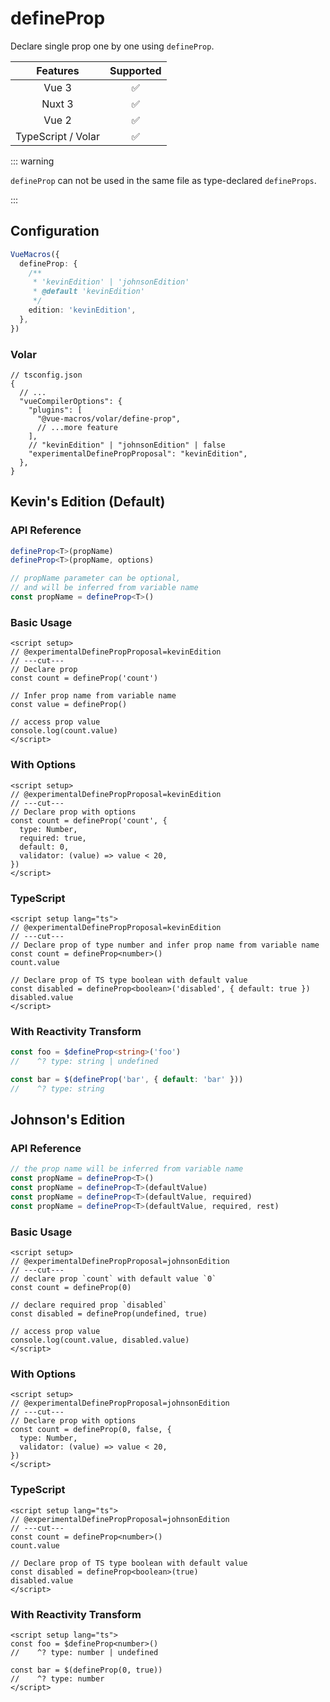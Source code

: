 # defineProp

<StabilityLevel level="experimental" />

Declare single prop one by one using `defineProp`.

|      Features      |     Supported      |
| :----------------: | :----------------: |
|       Vue 3        | :white_check_mark: |
|       Nuxt 3       | :white_check_mark: |
|       Vue 2        | :white_check_mark: |
| TypeScript / Volar | :white_check_mark: |

::: warning

`defineProp` can not be used in the same file as type-declared `defineProps`.

:::

## Configuration

```ts
VueMacros({
  defineProp: {
    /**
     * 'kevinEdition' | 'johnsonEdition'
     * @default 'kevinEdition'
     */
    edition: 'kevinEdition',
  },
})
```

### Volar

```jsonc {6,10}
// tsconfig.json
{
  // ...
  "vueCompilerOptions": {
    "plugins": [
      "@vue-macros/volar/define-prop",
      // ...more feature
    ],
    // "kevinEdition" | "johnsonEdition" | false
    "experimentalDefinePropProposal": "kevinEdition",
  },
}
```

## Kevin's Edition (Default)

### API Reference

```ts
defineProp<T>(propName)
defineProp<T>(propName, options)

// propName parameter can be optional,
// and will be inferred from variable name
const propName = defineProp<T>()
```

### Basic Usage

```vue twoslash
<script setup>
// @experimentalDefinePropProposal=kevinEdition
// ---cut---
// Declare prop
const count = defineProp('count')

// Infer prop name from variable name
const value = defineProp()

// access prop value
console.log(count.value)
</script>
```

### With Options

```vue twoslash
<script setup>
// @experimentalDefinePropProposal=kevinEdition
// ---cut---
// Declare prop with options
const count = defineProp('count', {
  type: Number,
  required: true,
  default: 0,
  validator: (value) => value < 20,
})
</script>
```

### TypeScript

```vue twoslash
<script setup lang="ts">
// @experimentalDefinePropProposal=kevinEdition
// ---cut---
// Declare prop of type number and infer prop name from variable name
const count = defineProp<number>()
count.value

// Declare prop of TS type boolean with default value
const disabled = defineProp<boolean>('disabled', { default: true })
disabled.value
</script>
```

### With Reactivity Transform

```ts
const foo = $defineProp<string>('foo')
//    ^? type: string | undefined

const bar = $(defineProp('bar', { default: 'bar' }))
//    ^? type: string
```

## Johnson's Edition

### API Reference

```ts
// the prop name will be inferred from variable name
const propName = defineProp<T>()
const propName = defineProp<T>(defaultValue)
const propName = defineProp<T>(defaultValue, required)
const propName = defineProp<T>(defaultValue, required, rest)
```

### Basic Usage

```vue twoslash
<script setup>
// @experimentalDefinePropProposal=johnsonEdition
// ---cut---
// declare prop `count` with default value `0`
const count = defineProp(0)

// declare required prop `disabled`
const disabled = defineProp(undefined, true)

// access prop value
console.log(count.value, disabled.value)
</script>
```

### With Options

```vue twoslash
<script setup>
// @experimentalDefinePropProposal=johnsonEdition
// ---cut---
// Declare prop with options
const count = defineProp(0, false, {
  type: Number,
  validator: (value) => value < 20,
})
</script>
```

### TypeScript

```vue twoslash
<script setup lang="ts">
// @experimentalDefinePropProposal=johnsonEdition
// ---cut---
const count = defineProp<number>()
count.value

// Declare prop of TS type boolean with default value
const disabled = defineProp<boolean>(true)
disabled.value
</script>
```

### With Reactivity Transform

```vue
<script setup lang="ts">
const foo = $defineProp<number>()
//    ^? type: number | undefined

const bar = $(defineProp(0, true))
//    ^? type: number
</script>
```
